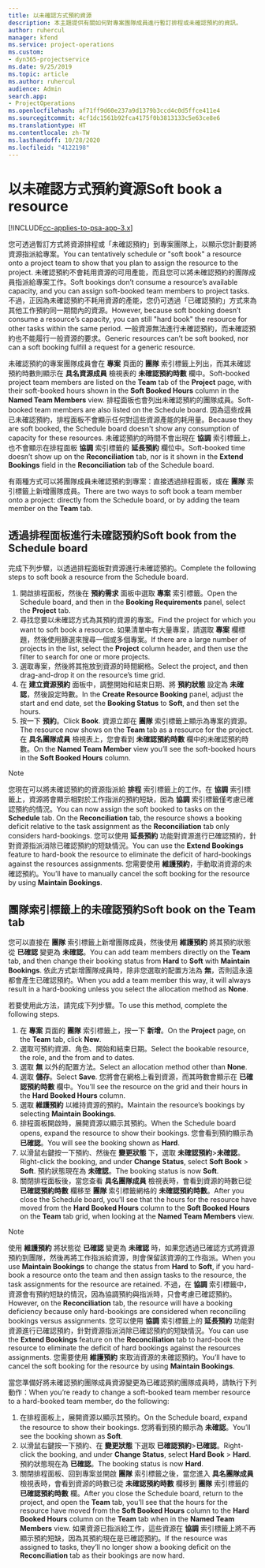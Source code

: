 ```yaml
---
title: 以未確認方式預約資源
description: 本主題提供有關如何對專案團隊成員進行暫訂排程或未確認預約的資訊。
author: ruhercul
manager: kfend
ms.service: project-operations
ms.custom:
- dyn365-projectservice
ms.date: 9/25/2019
ms.topic: article
ms.author: ruhercul
audience: Admin
search.app:
- ProjectOperations
ms.openlocfilehash: af71ff9d60e237a9d1379b3ccd4c0d5ffce411e4
ms.sourcegitcommit: 4cf1dc1561b92fca4175f0b3813133c5e63ce8e6
ms.translationtype: HT
ms.contentlocale: zh-TW
ms.lasthandoff: 10/28/2020
ms.locfileid: "4122198"
---
```

# <a name="soft-book-a-resource"></a><span data-ttu-id="09418-103">以未確認方式預約資源</span><span class="sxs-lookup"><span data-stu-id="09418-103">Soft book a resource</span></span>

[!INCLUDE[cc-applies-to-psa-app-3.x](../includes/cc-applies-to-psa-app-3x.md)]

<span data-ttu-id="09418-104">您可透過暫訂方式將資源排程或「未確認預約」到專案團隊上，以顯示您計劃要將資源指派給專案。</span><span class="sxs-lookup"><span data-stu-id="09418-104">You can tentatively schedule or "soft book" a resource onto a project team to show that you plan to assign the resource to the project.</span></span> <span data-ttu-id="09418-105">未確認預約不會耗用資源的可用產能，而且您可以將未確認預約的團隊成員指派給專案工作。</span><span class="sxs-lookup"><span data-stu-id="09418-105">Soft bookings don’t consume a resource’s available capacity, and you can assign soft-booked team members to project tasks.</span></span> <span data-ttu-id="09418-106">不過，正因為未確認預約不耗用資源的產能，您仍可透過「已確認預約」方式來為其他工作預約同一期間內的資源。</span><span class="sxs-lookup"><span data-stu-id="09418-106">However, because soft booking doesn’t consume a resource’s capacity, you can still "hard book" the resource for other tasks within the same period.</span></span> <span data-ttu-id="09418-107">一般資源無法進行未確認預約，而未確認預約也不能履行一般資源的要求。</span><span class="sxs-lookup"><span data-stu-id="09418-107">Generic resources can’t be soft booked, nor can a soft booking fulfill a request for a generic resource.</span></span>

<span data-ttu-id="09418-108">未確認預約的專案團隊成員會在 **專案** 頁面的 **團隊** 索引標籤上列出，而其未確認預約時數則顯示在 **具名資源成員** 檢視表的 **未確認預約時數** 欄中。</span><span class="sxs-lookup"><span data-stu-id="09418-108">Soft-booked project team members are listed on the **Team** tab of the **Project** page, with their soft-booked hours shown in the **Soft Booked Hours** column in the **Named Team Members** view.</span></span> <span data-ttu-id="09418-109">排程面板也會列出未確認預約的團隊成員。</span><span class="sxs-lookup"><span data-stu-id="09418-109">Soft-booked team members are also listed on the Schedule board.</span></span> <span data-ttu-id="09418-110">因為這些成員已未確認預約，排程面板不會顯示任何對這些資源產能的耗用量。</span><span class="sxs-lookup"><span data-stu-id="09418-110">Because they are soft booked, the Schedule board doesn't show any consumption of capacity for these resources.</span></span> <span data-ttu-id="09418-111">未確認預約的時間不會出現在 **協調** 索引標籤上，也不會顯示在排程面板 **協調** 索引標籤的 **延長預約** 欄位中。</span><span class="sxs-lookup"><span data-stu-id="09418-111">Soft-booked time doesn’t show up on the **Reconciliation** tab, nor is it shown in the **Extend Bookings** field in the **Reconciliation** tab of the Schedule board.</span></span> 

<span data-ttu-id="09418-112">有兩種方式可以將團隊成員未確認預約到專案：直接透過排程面板，或在 **團隊** 索引標籤上新增團隊成員。</span><span class="sxs-lookup"><span data-stu-id="09418-112">There are two ways to soft book a team member onto a project: directly from the Schedule board, or by adding the team member on the **Team** tab.</span></span> 

## <a name="soft-book-from-the-schedule-board"></a><span data-ttu-id="09418-113">透過排程面板進行未確認預約</span><span class="sxs-lookup"><span data-stu-id="09418-113">Soft book from the Schedule board</span></span>
<span data-ttu-id="09418-114">完成下列步驟，以透過排程面板對資源進行未確認預約。</span><span class="sxs-lookup"><span data-stu-id="09418-114">Complete the following steps to soft book a resource from the Schedule board.</span></span> 

1. <span data-ttu-id="09418-115">開啟排程面板，然後在 **預約需求** 面板中選取 **專案** 索引標籤。</span><span class="sxs-lookup"><span data-stu-id="09418-115">Open the Schedule board, and then in the **Booking Requirements** panel, select the **Project** tab.</span></span>
2. <span data-ttu-id="09418-116">尋找您要以未確認方式為其預約資源的專案。</span><span class="sxs-lookup"><span data-stu-id="09418-116">Find the project for which you want to soft book a resource.</span></span> <span data-ttu-id="09418-117">如果清單中有大量專案，請選取 **專案** 欄標題，然後使用篩選來搜尋一個或多個專案。</span><span class="sxs-lookup"><span data-stu-id="09418-117">If there are a large number of projects in the list, select the **Project** column header, and then use the filter to search for one or more projects.</span></span>
3. <span data-ttu-id="09418-118">選取專案，然後將其拖放到資源的時間網格。</span><span class="sxs-lookup"><span data-stu-id="09418-118">Select the project, and then drag-and-drop it on the resource’s time grid.</span></span>
5. <span data-ttu-id="09418-119">在 **建立資源預約** 面板中，調整開始和結束日期、將 **預約狀態** 設定為 **未確認**，然後設定時數。</span><span class="sxs-lookup"><span data-stu-id="09418-119">In the **Create Resource Booking** panel, adjust the start and end date, set the **Booking Status** to **Soft**, and then set the hours.</span></span> 
6. <span data-ttu-id="09418-120">按一下 **預約**。</span><span class="sxs-lookup"><span data-stu-id="09418-120">Click **Book**.</span></span> <span data-ttu-id="09418-121">資源立即在 **團隊** 索引標籤上顯示為專案的資源。</span><span class="sxs-lookup"><span data-stu-id="09418-121">The resource now shows on the **Team** tab as a resource for the project.</span></span> <span data-ttu-id="09418-122">在 **具名團隊成員** 檢視表上，您會看到 **未確認預約時數** 欄中的未確認預約時數。</span><span class="sxs-lookup"><span data-stu-id="09418-122">On the **Named Team Member** view you’ll see the soft-booked hours in the **Soft Booked Hours** column.</span></span>

> [!NOTE]
> <span data-ttu-id="09418-123">您現在可以將未確認預約的資源指派給 **排程** 索引標籤上的工作。在 **協調** 索引標籤上，資源將會顯示相對於工作指派的預約短缺，因為 **協調** 索引標籤僅考慮已確認預約的情況。</span><span class="sxs-lookup"><span data-stu-id="09418-123">You can now assign the soft booked to tasks on the **Schedule** tab. On the **Reconciliation** tab, the resource shows a booking deficit relative to the task assignment as the **Reconciliation** tab only considers hard-bookings.</span></span> <span data-ttu-id="09418-124">您可以使用 **延長預約** 功能對資源進行已確認預約，針對資源指派消除已確認預約的短缺情況。</span><span class="sxs-lookup"><span data-stu-id="09418-124">You can use the **Extend Bookings** feature to hard-book the resource to eliminate the deficit of hard-bookings against the resources assignments.</span></span> <span data-ttu-id="09418-125">您需要使用 **維護預約**，手動取消資源的未確認預約。</span><span class="sxs-lookup"><span data-stu-id="09418-125">You’ll have to manually cancel the soft booking for the resource by using **Maintain Bookings**.</span></span>

## <a name="soft-book-on-the-team-tab"></a><span data-ttu-id="09418-126">團隊索引標籤上的未確認預約</span><span class="sxs-lookup"><span data-stu-id="09418-126">Soft book on the Team tab</span></span>

<span data-ttu-id="09418-127">您可以直接在 **團隊** 索引標籤上新增團隊成員，然後使用 **維護預約** 將其預約狀態從 **已確認** 變更為 **未確認**。</span><span class="sxs-lookup"><span data-stu-id="09418-127">You can add team members directly on the **Team** tab, and then change their booking status from **Hard** to **Soft** with **Maintain Bookings**.</span></span> <span data-ttu-id="09418-128">依此方式新增團隊成員時，除非您選取的配置方法為 **無**，否則這永遠都會產生已確認預約。</span><span class="sxs-lookup"><span data-stu-id="09418-128">When you add a team member this way, it will always result in a hard-booking unless you select the allocation method as **None**.</span></span>

<span data-ttu-id="09418-129">若要使用此方法，請完成下列步驟。</span><span class="sxs-lookup"><span data-stu-id="09418-129">To use this method, complete the following steps.</span></span>

1. <span data-ttu-id="09418-130">在 **專案** 頁面的 **團隊** 索引標籤上，按一下 **新增**。</span><span class="sxs-lookup"><span data-stu-id="09418-130">On the **Project** page, on the **Team** tab, click **New**.</span></span>
2. <span data-ttu-id="09418-131">選取可預約資源、角色、開始和結束日期。</span><span class="sxs-lookup"><span data-stu-id="09418-131">Select the bookable resource, the role, and the from and to dates.</span></span>
3. <span data-ttu-id="09418-132">選取 **無** 以外的配置方法。</span><span class="sxs-lookup"><span data-stu-id="09418-132">Select an allocation method other than **None**.</span></span>
4. <span data-ttu-id="09418-133">選取 **儲存**。</span><span class="sxs-lookup"><span data-stu-id="09418-133">Select **Save**.</span></span> <span data-ttu-id="09418-134">您將會在網格上看到資源，而其時數會顯示在 **已確認預約時數** 欄中。</span><span class="sxs-lookup"><span data-stu-id="09418-134">You’ll see the resource on the grid and their hours in the **Hard Booked Hours** column.</span></span>
5. <span data-ttu-id="09418-135">選取 **維護預約** 以維持資源的預約。</span><span class="sxs-lookup"><span data-stu-id="09418-135">Maintain the resource’s bookings by selecting **Maintain Bookings**.</span></span>
6. <span data-ttu-id="09418-136">排程面板開啟時，展開資源以顯示其預約。</span><span class="sxs-lookup"><span data-stu-id="09418-136">When the Schedule board opens, expand the resource to show their bookings.</span></span> <span data-ttu-id="09418-137">您會看到預約顯示為 **已確認**。</span><span class="sxs-lookup"><span data-stu-id="09418-137">You will see the booking shown as **Hard**.</span></span>
7. <span data-ttu-id="09418-138">以滑鼠右鍵按一下預約、然後在 **變更狀態** 下，選取 **未確認預約**\>**未確認**。</span><span class="sxs-lookup"><span data-stu-id="09418-138">Right-click the booking, and under **Change Status**, select **Soft Book** \> **Soft**.</span></span> <span data-ttu-id="09418-139">預約狀態現在為 **未確認**。</span><span class="sxs-lookup"><span data-stu-id="09418-139">The booking status is now **Soft**.</span></span>
8. <span data-ttu-id="09418-140">關閉排程面板後，當您查看 **具名團隊成員** 檢視表時，會看到資源的時數已從 **已確認預約時數** 欄移至 **團隊** 索引標籤網格的 **未確認預約時數**。</span><span class="sxs-lookup"><span data-stu-id="09418-140">After you close the Schedule board, you’ll see that the hours for the resource have moved from the **Hard Booked Hours** column to the **Soft Booked Hours** on the **Team** tab grid, when looking at the **Named Team Members** view.</span></span>

> [!NOTE]
> <span data-ttu-id="09418-141">使用 **維護預約** 將狀態從 **已確認** 變更為 **未確認** 時，如果您透過已確認方式將資源預約到團隊，然後再將工作指派給資源，則會保留該資源的工作指派。</span><span class="sxs-lookup"><span data-stu-id="09418-141">When you use **Maintain Bookings** to change the status from **Hard** to **Soft**, if you hard-book a resource onto the team and then assign tasks to the resource, the task assignments for the resource are retained.</span></span> <span data-ttu-id="09418-142">不過，在 **協調** 索引標籤中，資源會有預約短缺的情況，因為協調預約與指派時，只會考慮已確認預約。</span><span class="sxs-lookup"><span data-stu-id="09418-142">However, on the **Reconciliation** tab, the resource will have a booking deficiency because only hard-bookings are considered when reconciling bookings versus assignments.</span></span> <span data-ttu-id="09418-143">您可以使用 **協調** 索引標籤上的 **延長預約** 功能對資源進行已確認預約，針對資源指派消除已確認預約的短缺情況。</span><span class="sxs-lookup"><span data-stu-id="09418-143">You can use the **Extend Bookings** feature on the **Reconciliation** tab to hard-book the resource to eliminate the deficit of hard bookings against the resources assignments.</span></span> <span data-ttu-id="09418-144">您需要使用 **維護預約** 來取消資源的未確認預約。</span><span class="sxs-lookup"><span data-stu-id="09418-144">You’ll have to cancel the soft booking for the resource by using **Maintain Bookings**.</span></span>

<span data-ttu-id="09418-145">當您準備好將未確認預約團隊成員資源變更為已確認預約團隊成員時，請執行下列動作：</span><span class="sxs-lookup"><span data-stu-id="09418-145">When you’re ready to change a soft-booked team member resource to a hard-booked team member, do the following:</span></span>

1. <span data-ttu-id="09418-146">在排程面板上，展開資源以顯示其預約。</span><span class="sxs-lookup"><span data-stu-id="09418-146">On the Schedule board, expand the resource to show their bookings.</span></span> <span data-ttu-id="09418-147">您將看到預約顯示為 **未確認**。</span><span class="sxs-lookup"><span data-stu-id="09418-147">You’ll see the booking shown as **Soft**.</span></span>
2. <span data-ttu-id="09418-148">以滑鼠右鍵按一下預約、在 **變更狀態** 下選取 **已確認預約**\>**已確認**。</span><span class="sxs-lookup"><span data-stu-id="09418-148">Right-click the booking, and under **Change Status**, select **Hard Book** \> **Hard**.</span></span> <span data-ttu-id="09418-149">預約狀態現在為 **已確認**。</span><span class="sxs-lookup"><span data-stu-id="09418-149">The booking status is now **Hard**.</span></span>
3. <span data-ttu-id="09418-150">關閉排程面板、回到專案並開啟 **團隊** 索引標籤之後，當您進入 **具名團隊成員** 檢視表時，會看到資源的時數已從 **未確認預約時數** 欄移到 **團隊** 索引標籤的 **已確認預約時數** 欄。</span><span class="sxs-lookup"><span data-stu-id="09418-150">After you close the Schedule board, return to the project, and open the **Team** tab, you’ll see that the hours for the resource have moved from the **Soft Booked Hours** column to the **Hard Booked Hours** column on the **Team** tab when in the **Named Team Members** view.</span></span> <span data-ttu-id="09418-151">如果資源已指派給工作，這些資源在 **協調** 索引標籤上將不再顯示預約短缺，因為其預約現在是已確認預約。</span><span class="sxs-lookup"><span data-stu-id="09418-151">If the resource was assigned to tasks, they’ll no longer show a booking deficit on the **Reconciliation** tab as their bookings are now hard.</span></span>

